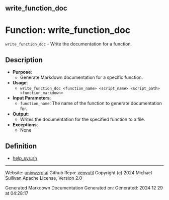 ## write_function_doc
# Function: write_function_doc
 `write_function_doc` - Write the documentation for a function.
## Description
- **Purpose**:
  - Generate Markdown documentation for a specific function.
- **Usage**: 
  - `write_function_doc <function_name> <script_name> <script_path> <function_markdown>`
- **Input Parameters**: 
  - `function_name`: The name of the function to generate documentation for.
- **Output**: 
  - Writes the documentation for the specified function to a file.
- **Exceptions**: 
  - None

## Definition 

* [help_sys.sh](../help_sys_sh.md)
---

Website: [unixwzrd.ai](https://unixwzrd.ai)
Github Repo: [venvutil](https://github.com/unixwzrd/venvutil)
Copyright (c) 2024 Michael Sullivan
Apache License, Version 2.0

Generated Markdown Documentation
Generated on: Generated: 2024 12 29 at 04:28:17
